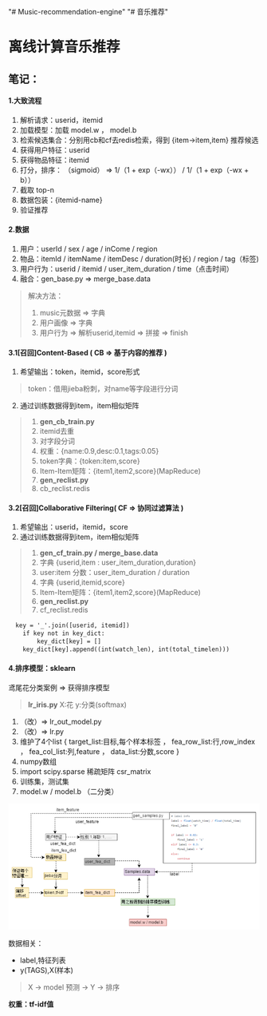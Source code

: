 "# Music-recommendation-engine" 
"# 音乐推荐"
# 离线计算音乐推荐


## 笔记：

#### 1.**大致流程**
1. 解析请求：userid，itemid
2. 加载模型：加载 model.w ， model.b
3. 检索候选集合：分别用cb和cf去redis检索，得到 {item->item,item} 推荐候选
4. 获得用户特征：userid
5. 获得物品特征：itemid
6. 打分，排序： （sigmoid） => 1/（1 + exp（-wx）） / 1/（1 + exp（-wx + b））
7. 截取 top-n
8. 数据包装：{itemid-name}
9. 验证推荐


#### 2.数据
1. 用户：userId / sex / age / inCome / region
2. 物品：itemId / itemName / itemDesc /  duration(时长) / region / tag（标签)
3. 用户行为：userid / itemid / user_item_duration / time（点击时间）
4. 融合：gen_base.py => merge_base.data
>解决方法：
>1. music元数据 => 字典
>2. 用户画像 => 字典
>3. 用户行为 => 解析userid,itemid => 拼接 => finish


#### 3.1[召回]Content-Based ( CB => 基于内容的推荐 )
1. 希望输出：token，itemid，score形式
>token：借用jieba粉刺，对name等字段进行分词
2. 通过训练数据得到item，item相似矩阵
>1. **gen_cb_train.py**
>2. itemid去重
>3. 对字段分词
>4. 权重：{name:0.9,desc:0.1,tags:0.05}
>5. token字典：{token:item,score}
>6. Item-Item矩阵：{item1,item2,score}(MapReduce)
>6. **gen_reclist.py**
>7. cb_reclist.redis


#### 3.2[召回]Collaborative Filtering( CF => 协同过滤算法 )
1. 希望输出：userid，itemid，score
2. 通过训练数据得到item，item相似矩阵
>1. **gen_cf_train.py / merge_base.data**
>2. 字典 {userid,item : user_item_duration,duration}
>3. user:item 分数：user_item_duration / duration
>4. 字典 {userid,itemid,score}
>5. Item-Item矩阵：{item1,item2,score}(MapReduce)
>6. **gen_reclist.py**
>7. cf_reclist.redis

      key = '_'.join([userid, itemid])
        if key not in key_dict:
            key_dict[key] = []
        key_dict[key].append((int(watch_len), int(total_timelen)))
        
#### 4.排序模型：sklearn
鸢尾花分类案例 => 获得排序模型
>**lr_iris.py**
X:花   y:分类(softmax)
1. （改）=> lr_out_model.py
2. （改）=> lr.py 
3. 维护了4个list { target_list:目标,每个样本标签 ， fea_row_list:行,row_index ， fea_col_list:列,feature  ， data_list:分数,score  }
4. numpy数组
5. import scipy.sparse 稀疏矩阵 csr_matrix
6. 训练集，测试集
7. model.w / model.b （二分类）

![](img.png)

数据相关： 
- label,特征列表
- y(TAGS),X(样本)
> X -> model 预测 -> Y -> 排序

**权重：tf-idf值**

